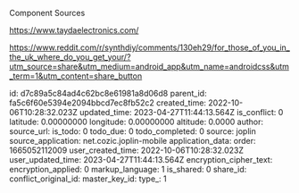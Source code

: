 Component Sources

https://www.taydaelectronics.com/

https://www.reddit.com/r/synthdiy/comments/130eh29/for_those_of_you_in_the_uk_where_do_you_get_your/?utm_source=share&utm_medium=android_app&utm_name=androidcss&utm_term=1&utm_content=share_button



id: d7c89a5c84ad4c62bc8e61981a8d06d8
parent_id: fa5c6f60e5394e2094bbcd7ec8fb52c2
created_time: 2022-10-06T10:28:32.023Z
updated_time: 2023-04-27T11:44:13.564Z
is_conflict: 0
latitude: 0.00000000
longitude: 0.00000000
altitude: 0.0000
author: 
source_url: 
is_todo: 0
todo_due: 0
todo_completed: 0
source: joplin
source_application: net.cozic.joplin-mobile
application_data: 
order: 1665052112009
user_created_time: 2022-10-06T10:28:32.023Z
user_updated_time: 2023-04-27T11:44:13.564Z
encryption_cipher_text: 
encryption_applied: 0
markup_language: 1
is_shared: 0
share_id: 
conflict_original_id: 
master_key_id: 
type_: 1